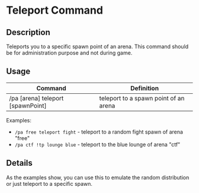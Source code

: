 # Teleport Command

## Description

Teleports you to a specific spawn point of an arena. This command should be for administration purpose and
not during game. 

## Usage

| Command                           | Definition                            |
|-----------------------------------|---------------------------------------|
| /pa [arena] teleport [spawnPoint] | teleport to a spawn point of an arena |

Examples:
- `/pa free teleport fight` - teleport to a random fight spawn of arena "free"
- `/pa ctf !tp lounge blue` - teleport to the blue lounge of arena "ctf"


## Details

As the examples show, you can use this to emulate the random distribution or just teleport to a specific spawn.